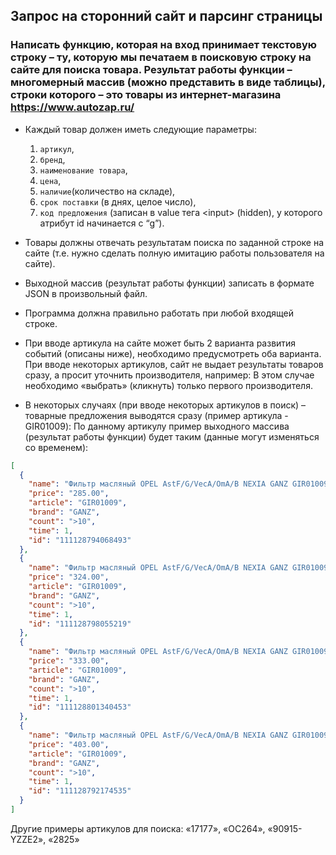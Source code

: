 ## Запрос на сторонний сайт и парсинг страницы

### Написать функцию, которая на вход принимает текстовую строку – ту, которую мы печатаем в поисковую строку на сайте для поиска товара. Результат работы функции – многомерный массив (можно представить в виде таблицы), строки которого – это товары из интернет-магазина https://www.autozap.ru/

- Каждый товар должен иметь следующие параметры: 
  1. `артикул`,
  2. `бренд`,
  3. `наименование товара`,
  4. `цена`,
  5. `наличие`(количество на складе),
  6. `срок поставки` (в днях, целое число),
  7. `код предложения` (записан в value тега \<input\> (hidden), у которого атрибут id начинается с “g”).

- Товары должны отвечать результатам поиска по заданной строке на сайте (т.е. нужно сделать полную имитацию работы пользователя на сайте).
- Выходной массив (результат работы функции) записать в формате JSON в произвольный файл.
- Программа должна правильно работать при любой входящей строке.

- При вводе артикула на сайте может быть 2 варианта развития событий (описаны ниже), необходимо предусмотреть оба варианта.
При вводе некоторых артикулов, сайт не выдает результаты товаров сразу, а просит уточнить производителя, например: В этом случае необходимо «выбрать» (кликнуть) только первого производителя.

- В некоторых случаях (при вводе некоторых артикулов в поиск) – товарные предложения выводятся сразу (пример артикула - GIR01009): По данному артикулу пример выходного массива (результат работы функции) будет таким (данные могут изменяться со временем):

```json
[
  {
    "name": "Фильтр масляный OPEL AstF/G/VecA/OmA/B NEXIA GANZ GIR01009",
    "price": "285.00",
    "article": "GIR01009",
    "brand": "GANZ",
    "count": ">10",
    "time": 1,
    "id": "111128794068493"
  },
  {
    "name": "Фильтр масляный OPEL AstF/G/VecA/OmA/B NEXIA GANZ GIR01009",
    "price": "324.00",
    "article": "GIR01009",
    "brand": "GANZ",
    "count": ">10",
    "time": 1,
    "id": "111128798055219"
  },
  {
    "name": "Фильтр масляный OPEL AstF/G/VecA/OmA/B NEXIA GANZ GIR01009",
    "price": "333.00",
    "article": "GIR01009",
    "brand": "GANZ",
    "count": ">10",
    "time": 1,
    "id": "111128801340453"
  },
  {
    "name": "Фильтр масляный OPEL AstF/G/VecA/OmA/B NEXIA GANZ GIR01009",
    "price": "403.00",
    "article": "GIR01009",
    "brand": "GANZ",
    "count": ">10",
    "time": 1,
    "id": "111128792174535"
  }
]
````

Другие примеры артикулов для поиска: «17177», «OC264», «90915-YZZE2», «2825»
 

